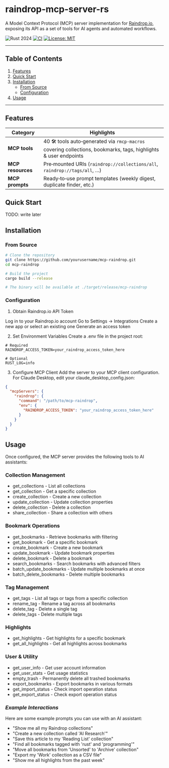 # raindrop-mcp-server-rs
A Model Context Protocol (MCP) server implementation for [Raindrop.io](https://raindrop.io), exposing its API as a set of tools for AI agents and automated workflows.


![Rust 2024](https://img.shields.io/badge/Rust-2024-orange)
[![CI](https://github.com/yamahigashi/raindrop-mcp-server-rs/actions/workflows/ci.yml/badge.svg)](https://github.com/yourusername/mcp-raindrop/actions/workflows/ci.yml)
[![License: MIT](https://img.shields.io/badge/License-MIT-yellow.svg)](https://opensource.org/licenses/MIT)


---

## Table of Contents
1. [Features](#features)
2. [Quick Start](#quick-start)
3. [Installation](#installation)
   - [From Source](#from-source)
   - [Configuration](#configuration)
4. [Usage](#usage)


---

## Features

| Category  | Highlights |
|-----------|------------|
| **MCP tools** | 40 🛠️ tools auto‑generated via `rmcp‑macros`<br>covering collections, bookmarks, tags, highlights & user endpoints |
| **MCP resources** | Pre‑mounted URIs (`raindrop://collections/all`, `raindrop://tags/all`, …) |
| **MCP prompts** | Ready‑to‑use prompt templates (weekly digest, duplicate finder, etc.) |

## Quick Start
TODO: write later

## Installation

### From Source

```bash
# Clone the repository
git clone https://github.com/yourusername/mcp-raindrop.git
cd mcp-raindrop

# Build the project
cargo build --release

# The binary will be available at ./target/release/mcp-raindrop
```

### Configuration
1. Obtain Raindrop.io API Token

Log in to your Raindrop.io account
Go to Settings → Integrations
Create a new app or select an existing one
Generate an access token

2. Set Environment Variables
Create a .env file in the project root:
```dotenv
# Required
RAINDROP_ACCESS_TOKEN=your_raindrop_access_token_here

# Optional
RUST_LOG=info
```

3. Configure MCP Client
Add the server to your MCP client configuration. For Claude Desktop, edit your claude_desktop_config.json:
```json
{
  "mcpServers": {
    "raindrop": {
      "command": "/path/to/mcp-raindrop",
      "env": {
        "RAINDROP_ACCESS_TOKEN": "your_raindrop_access_token_here"
      }
    }
  }
}
```

## Usage
Once configured, the MCP server provides the following tools to AI assistants:


### **Collection Management**

- get_collections - List all collections
- get_collection - Get a specific collection
- create_collection - Create a new collection
- update_collection - Update collection properties
- delete_collection - Delete a collection
- share_collection - Share a collection with others

### **Bookmark Operations**

- get_bookmarks - Retrieve bookmarks with filtering
- get_bookmark - Get a specific bookmark
- create_bookmark - Create a new bookmark
- update_bookmark - Update bookmark properties
- delete_bookmark - Delete a bookmark
- search_bookmarks - Search bookmarks with advanced filters
- batch_update_bookmarks - Update multiple bookmarks at once
- batch_delete_bookmarks - Delete multiple bookmarks

### **Tag Management**

- get_tags - List all tags or tags from a specific collection
- rename_tag - Rename a tag across all bookmarks
- delete_tag - Delete a single tag
- delete_tags - Delete multiple tags

### **Highlights**

- get_highlights - Get highlights for a specific bookmark
- get_all_highlights - Get all highlights across bookmarks

### **User & Utility**

- get_user_info - Get user account information
- get_user_stats - Get usage statistics
- empty_trash - Permanently delete all trashed bookmarks
- export_bookmarks - Export bookmarks in various formats
- get_import_status - Check import operation status
- get_export_status - Check export operation status

### ***Example Interactions***
Here are some example prompts you can use with an AI assistant:

- "Show me all my Raindrop collections"
- "Create a new collection called 'AI Research'"
- "Save this article to my 'Reading List' collection"
- "Find all bookmarks tagged with 'rust' and 'programming'"
- "Move all bookmarks from 'Unsorted' to 'Archive' collection"
- "Export my 'Work' collection as a CSV file"
- "Show me all highlights from the past week"
